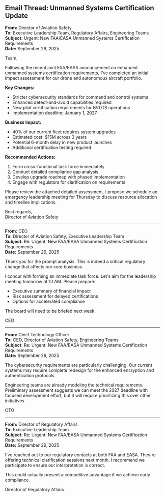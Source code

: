 ## Email Thread: Unmanned Systems Certification Update

**From:** Director of Aviation Safety  
**To:** Executive Leadership Team, Regulatory Affairs, Engineering Teams  
**Subject:** Urgent: New FAA/EASA Unmanned Systems Certification Requirements  
**Date:** September 29, 2025

Team,

Following the recent joint FAA/EASA announcement on enhanced unmanned systems certification requirements, I've completed an initial impact assessment for our drone and autonomous aircraft portfolio.

**Key Changes:**
- Stricter cybersecurity standards for command and control systems
- Enhanced detect-and-avoid capabilities required
- New pilot certification requirements for BVLOS operations
- Implementation deadline: January 1, 2027

**Business Impact:**
- 40% of our current fleet requires system upgrades
- Estimated cost: $15M across 3 years
- Potential 6-month delay in new product launches
- Additional certification testing required

**Recommended Actions:**
1. Form cross-functional task force immediately
2. Conduct detailed compliance gap analysis
3. Develop upgrade roadmap with phased implementation
4. Engage with regulators for clarification on requirements

Please review the attached detailed assessment. I propose we schedule an emergency leadership meeting for Thursday to discuss resource allocation and timeline implications.

Best regards,  
Director of Aviation Safety

---

**From:** CEO  
**To:** Director of Aviation Safety, Executive Leadership Team  
**Subject:** Re: Urgent: New FAA/EASA Unmanned Systems Certification Requirements  
**Date:** September 29, 2025

Thank you for the prompt analysis. This is indeed a critical regulatory change that affects our core business.

I concur with forming an immediate task force. Let's aim for the leadership meeting tomorrow at 10 AM. Please prepare:
- Executive summary of financial impact
- Risk assessment for delayed certifications
- Options for accelerated compliance

The board will need to be briefed next week.

CEO

---

**From:** Chief Technology Officer  
**To:** CEO, Director of Aviation Safety, Engineering Teams  
**Subject:** Re: Urgent: New FAA/EASA Unmanned Systems Certification Requirements  
**Date:** September 29, 2025

The cybersecurity requirements are particularly challenging. Our current systems may require complete redesign for the enhanced encryption and authentication protocols.

Engineering teams are already modeling the technical requirements. Preliminary assessment suggests we can meet the 2027 deadline with focused development effort, but it will require prioritizing this over other initiatives.

CTO

---

**From:** Director of Regulatory Affairs  
**To:** Executive Leadership Team  
**Subject:** Re: Urgent: New FAA/EASA Unmanned Systems Certification Requirements  
**Date:** September 29, 2025

I've reached out to our regulatory contacts at both FAA and EASA. They're offering technical clarification sessions next month. I recommend we participate to ensure our interpretation is correct.

This could actually present a competitive advantage if we achieve early compliance.

Director of Regulatory Affairs